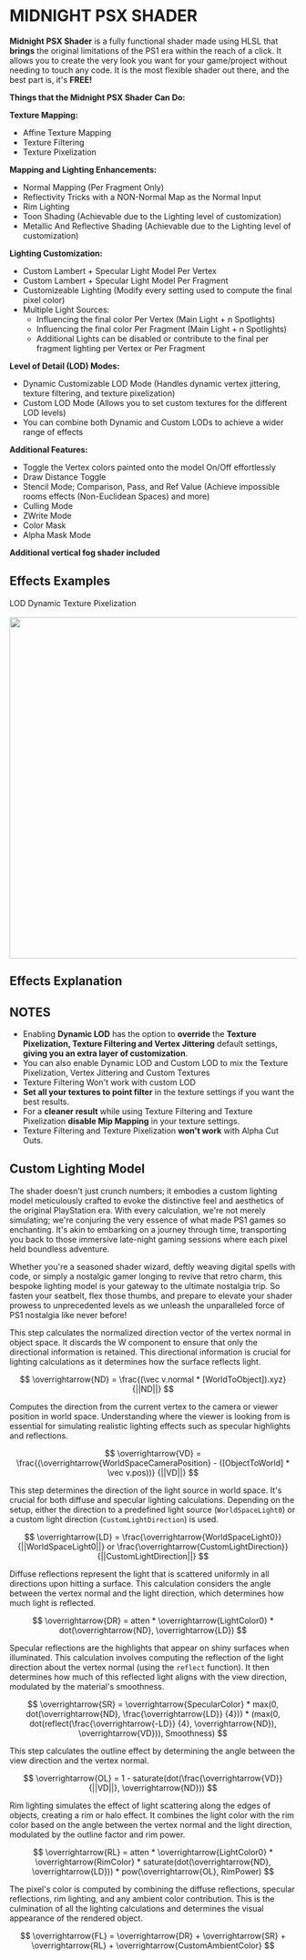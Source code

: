 # MIDNIGHT PSX SHADER

**Midnight PSX Shader** is a fully functional shader made using HLSL that **brings** the original limitations of the PS1 era within the reach of a click. It allows you to create the very look you want for your game/project without needing to touch any code. It is the most flexible shader out there, and the best part is, it's **FREE!**

**Things that the Midnight PSX Shader Can Do:**

**Texture Mapping:**

-   Affine Texture Mapping
-   Texture Filtering
-   Texture Pixelization

**Mapping and Lighting Enhancements:**

-   Normal Mapping (Per Fragment Only)
-   Reflectivity Tricks with a NON-Normal Map as the Normal Input
-   Rim Lighting
-   Toon Shading (Achievable due to the Lighting level of customization)
-   Metallic And Reflective Shading (Achievable due to the Lighting level of customization)

**Lighting Customization:**

-   Custom Lambert + Specular Light Model Per Vertex
-   Custom Lambert + Specular Light Model Per Fragment
-   Customizeable Lighting (Modify every setting used to compute the final pixel color)
-   Multiple Light Sources:
    -   Influencing the final color Per Vertex (Main Light + n Spotlights)
    -   Influencing the final color Per Fragment (Main Light + n Spotlights)
    -   Additional Lights can be disabled or contribute to the final per fragment lighting per Vertex or Per Fragment

**Level of Detail (LOD) Modes:**

-   Dynamic Customizable LOD Mode (Handles dynamic vertex jittering, texture filtering, and texture pixelization)
-   Custom LOD Mode (Allows you to set custom textures for the different LOD levels)
-    You can combine both Dynamic and Custom LODs to achieve a wider range of effects


**Additional Features:**

-   Toggle the Vertex colors painted onto the model On/Off effortlessly
-   Draw Distance Toggle
-   Stencil Mode; Comparison, Pass, and Ref Value (Achieve impossible rooms effects (Non-Euclidean Spaces) and more)
-   Culling Mode
-   ZWrite Mode
-   Color Mask
-   Alpha Mask Mode


**Additional vertical fog shader included**

## Effects Examples

LOD Dynamic Texture Pixelization


<img src="Media/Dynamic_Pixelization_2.gif" style="position: relative;top:2.4px;" width="600" height="600">



## Effects Explanation

## NOTES
- Enabling **Dynamic LOD** has the option to **override** the **Texture Pixelization, Texture Filtering and Vertex Jittering** default settings, **giving you an extra layer of customization**.
- You can also enable Dynamic LOD and Custom LOD to mix the Texture Pixelization, Vertex Jittering and Custom Textures
- Texture Filtering Won't work with custom LOD
- **Set all your textures to point filter** in the texture settings if you want the best results.
- For a **cleaner result** while using Texture Filtering and Texture Pixelization **disable Mip Mapping** in your texture settings.
- Texture Filtering and Texture Pixelization **won't work** with Alpha Cut Outs.



## Custom Lighting Model 

The shader doesn't just crunch numbers; it embodies a custom lighting model meticulously crafted to evoke the distinctive feel and aesthetics of the original PlayStation era. With every calculation, we're not merely simulating; we're conjuring the very essence of what made PS1 games so enchanting. It's akin to embarking on a journey through time, transporting you back to those immersive late-night gaming sessions where each pixel held boundless adventure.

Whether you're a seasoned shader wizard, deftly weaving digital spells with code, or simply a nostalgic gamer longing to revive that retro charm, this bespoke lighting model is your gateway to the ultimate nostalgia trip. So fasten your seatbelt, flex those thumbs, and prepare to elevate your shader prowess to unprecedented levels as we unleash the unparalleled force of PS1 nostalgia like never before!

This step calculates the normalized direction vector of the vertex normal in object space. It discards the W component to ensure that only the directional information is retained. This directional information is crucial for lighting calculations as it determines how the surface reflects light.

$$
\overrightarrow{ND} = \frac{(\vec v.normal * [WorldToObject]).xyz}{||ND||}
$$

Computes the direction from the current vertex to the camera or viewer position in world space. Understanding where the viewer is looking from is essential for simulating realistic lighting effects such as specular highlights and reflections.

$$
\overrightarrow{VD} = \frac{(\overrightarrow{WorldSpaceCameraPosition} - ([ObjectToWorld] * \vec v.pos))} {||VD||}
$$

This step determines the direction of the light source in world space. It's crucial for both diffuse and specular lighting calculations. Depending on the setup, either the direction to a predefined light source (`WorldSpaceLight0`) or a custom light direction (`CustomLightDirection`) is used.

$$
\overrightarrow{LD} = \frac{\overrightarrow{WorldSpaceLight0}} {||WorldSpaceLight0||} or  \frac{\overrightarrow{CustomLightDirection}} {||CustomLightDirection||} 
$$

Diffuse reflections represent the light that is scattered uniformly in all directions upon hitting a surface. This calculation considers the angle between the vertex normal and the light direction, which determines how much light is reflected.

$$
\overrightarrow{DR} = atten * \overrightarrow{LightColor0} * dot(\overrightarrow{ND}, \overrightarrow{LD})
$$

Specular reflections are the highlights that appear on shiny surfaces when illuminated. This calculation involves computing the reflection of the light direction about the vertex normal (using the `reflect` function). It then determines how much of this reflected light aligns with the view direction, modulated by the material's smoothness.

$$
\overrightarrow{SR} = \overrightarrow{SpecularColor} * max(0, dot(\overrightarrow{ND}, \frac{\overrightarrow{LD}} {4})) * (max(0, dot(reflect(\frac{\overrightarrow{-LD}} {4}, \overrightarrow{ND}), \overrightarrow{VD})), Smoothness)
$$

This step calculates the outline effect by determining the angle between the view direction and the vertex normal. 

$$
\overrightarrow{OL} = 1 - saturate(dot(\frac{\overrightarrow{VD}}{||VD||}, \overrightarrow{ND}))
$$

Rim lighting simulates the effect of light scattering along the edges of objects, creating a rim or halo effect. It combines the light color with the rim color based on the angle between the vertex normal and the light direction, modulated by the outline factor and rim power.

$$
\overrightarrow{RL} = atten * \overrightarrow{LightColor0} * \overrightarrow{RimColor} * saturate(dot(\overrightarrow{ND}, \overrightarrow{LD})) * pow(\overrightarrow{OL}, RimPower) 
$$

The pixel's color is computed by combining the diffuse reflections, specular reflections, rim lighting, and any ambient color contribution. This is the culmination of all the lighting calculations and determines the visual appearance of the rendered object.

$$
\overrightarrow{FL} = \overrightarrow{DR} + \overrightarrow{SR} + \overrightarrow{RL} + \overrightarrow{CustomAmbientColor}     
$$




